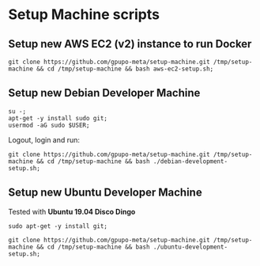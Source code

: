 # Setup Machine scripts

## Setup new __AWS EC2 (v2)__ instance to run Docker

    git clone https://github.com/gpupo-meta/setup-machine.git /tmp/setup-machine && cd /tmp/setup-machine && bash aws-ec2-setup.sh;

## Setup new __Debian__ Developer Machine

    su -;
    apt-get -y install sudo git;
    usermod -aG sudo $USER;

Logout, login and run:

    git clone https://github.com/gpupo-meta/setup-machine.git /tmp/setup-machine && cd /tmp/setup-machine && bash ./debian-development-setup.sh;

## Setup new __Ubuntu__ Developer Machine

Tested with **Ubuntu 19.04 Disco Dingo**

    sudo apt-get -y install git;

    git clone https://github.com/gpupo-meta/setup-machine.git /tmp/setup-machine && cd /tmp/setup-machine && bash ./ubuntu-development-setup.sh;
